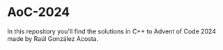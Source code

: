 # AoC-2024
In this repository you'll find the solutions in C++ to Advent of Code 2024 made by Raúl González Acosta.
